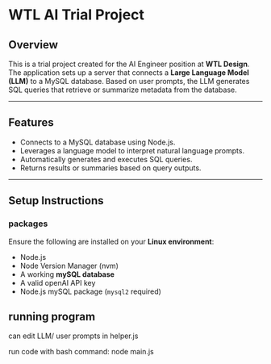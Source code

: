 # WTL AI Trial Project

## Overview

This is a trial project created for the AI Engineer position at **WTL Design**. The application sets up a server that connects a **Large Language Model (LLM)** to a MySQL database. Based on user prompts, the LLM generates SQL queries that retrieve or summarize metadata from the database.

---

## Features

- Connects to a MySQL database using Node.js.
- Leverages a language model to interpret natural language prompts.
- Automatically generates and executes SQL queries.
- Returns results or summaries based on query outputs.

---

## Setup Instructions

### packages

Ensure the following are installed on your **Linux environment**:

- Node.js
- Node Version Manager (nvm)
- A working **mySQL database**
- A valid openAI API key
- Node.js mySQL package (`mysql2` required)

## running program

can edit LLM/ user prompts in helper.js

run code with bash command:
node main.js


